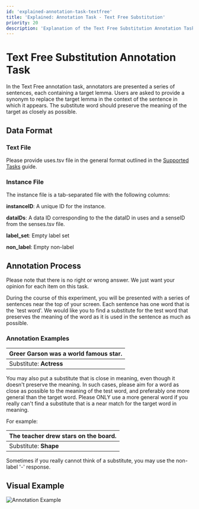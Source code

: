 ```yaml
---
id: 'explained-annotation-task-textfree'
title: 'Explained: Annotation Task - Text Free Substitution'
priority: 20
description: 'Explanation of the Text Free Substitution Annotation Task.'
---
```


# Text Free Substitution Annotation Task

In the Text Free annotation task, annotators are presented a series of sentences, each containing a target lemma. Users are asked to provide a synonym to replace the target lemma in the context of the sentence in which it appears. The substitute word should preserve the meaning of the target as closely as possible.

## Data Format

### Text File

Please provide uses.tsv file in the general format outlined in the [Supported Tasks](/guides/supported-tasks) guide.

### Instance File
The instance file is a tab-separated file with the following columns:

**instanceID**: A unique ID for the instance.

**dataIDs**: A data ID corresponding to the the dataID in uses and a senseID from the senses.tsv file.

**label_set**: Empty label set

**non_label**: Empty non-label

## Annotation Process
Please note that there is no right or wrong answer. We just want your opinion for each item on this task.

During the course of this experiment, you will be presented with a series of sentences near the top of your screen. Each sentence has one word that is the `test word'. We would like you to find a substitute for the test word that preserves the meaning of the word as it is used in the sentence as much as possible.

### Annotation Examples

|Greer Garson was a world famous **star**. |
|------------------------------------------|
|Substitute: **Actress**                   |

You may also put a substitute that is close in meaning, even though it doesn't preserve the meaning. In such cases, please aim for a word as close as possible to the meaning of the test word, and preferably one more general than the target word. Please ONLY use a more general word if you really can't find a substitute that is a near match for the target word in meaning.

For example:

|The teacher drew **stars** on the board. |
|------------------------------------------|
|Substitute: **Shape**                   |

Sometimes if you really cannot think of a substitute, you may use the non-label '-' response.

## Visual Example

![Annotation Example](/gif/guide/annotate-lexsub.gif)